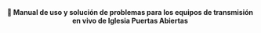 <div align="center">
<strong>📖 Manual de uso y solución de problemas para los equipos de transmisión en vivo de Iglesia Puertas Abiertas</strong>
</div>
